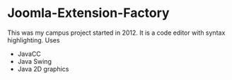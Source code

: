 # Joomla-Extension-Factory

This was my campus project started in 2012. It is a code editor with syntax highlighting. Uses 

- JavaCC
- Java Swing
- Java 2D graphics

